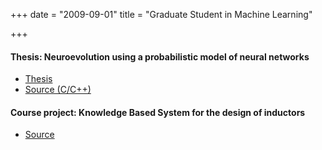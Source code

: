 +++
date = "2009-09-01"
title = "Graduate Student in Machine Learning"

+++

#### Thesis: Neuroevolution using a probabilistic model of neural networks

- [Thesis](https://digital.library.ryerson.ca/islandora/search/mods_identifier_path_ms:dissertations~slsh~1058)
- [Source (C/C++)](https://github.com/gholker/MastersThesis)



#### Course project: Knowledge Based System for the design of inductors

- [Source](github.com/gholker/InductorKBS)


